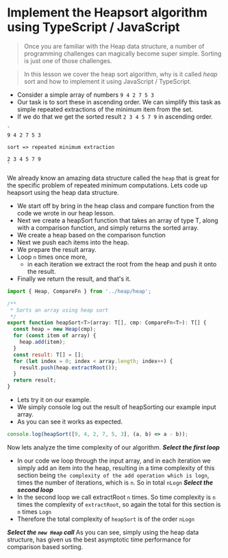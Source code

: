 # Implement the Heapsort algorithm using TypeScript / JavaScript
> Once you are familiar with the Heap data structure, a number of programming challenges can magically become super simple. Sorting is just one of those challenges.

> In this lesson we cover the heap sort algorithm, why is it called *heap* sort and how to implement it using JavaScript / TypeScript.

* Consider a simple array of numbers `9 4 2 7 5 3`
* Our task is to sort these in ascending order. We can simplify this task as simple repeated extractions of the minimum item from the set.
* If we do that we get the sorted result `2 3 4 5 7 9` in ascending order.

```
`
9 4 2 7 5 3

sort => repeated minimum extraction

2 3 4 5 7 9
`
```

We already know an amazing data structure called the `heap` that is great for the specific problem of repeated minimum computations. Lets code up heapsort using the heap data structure.

* We start off by bring in the heap class and compare function from the code we wrote in our heap lesson.
* Next we create a heapSort function that takes an array of type T, along with a comparison function, and simply returns the sorted array.
* We create a heap based on the comparison function
* Next we push each items into the heap.
* We prepare the result array.
* Loop `n` times once more,
   * in each iteration we extract the root from the heap and push it onto the result.
* Finally we return the result, and that's it.

```js
import { Heap, CompareFn } from '../heap/heap';

/**
 * Sorts an array using heap sort
 */
export function heapSort<T>(array: T[], cmp: CompareFn<T>): T[] {
  const heap = new Heap(cmp);
  for (const item of array) {
    heap.add(item);
  }
  const result: T[] = [];
  for (let index = 0; index < array.length; index++) {
    result.push(heap.extractRoot());
  }
  return result;
}
```

* Lets try it on our example.
* We simply console log out the result of heapSorting our example input array.
* As you can see it works as expected.
```js
console.log(heapSort([9, 4, 2, 7, 5, 3], (a, b) => a - b));
```

Now lets analyze the time complexity of our algorithm.
***Select the first loop***
* In our code we loop through the input array, and in each iteration we simply add an item into the heap, resulting in a time complexity of this section being `the complexity of the add operation which is logn`, times the number of iterations, which is `n`. So in total `nLogn`
***Select the second loop***
* In the second loop we call extractRoot `n` times. So time complexity is `n` times the complexity of `extractRoot`, so again the total for this section is `n` times `Logn`
* Therefore the total complexity of `heapSort` is of the order `nLogn`

***Select the `new Heap` call***
As you can see, simply using the heap data structure, has given us the best asymptotic time performance for comparison based sorting.
